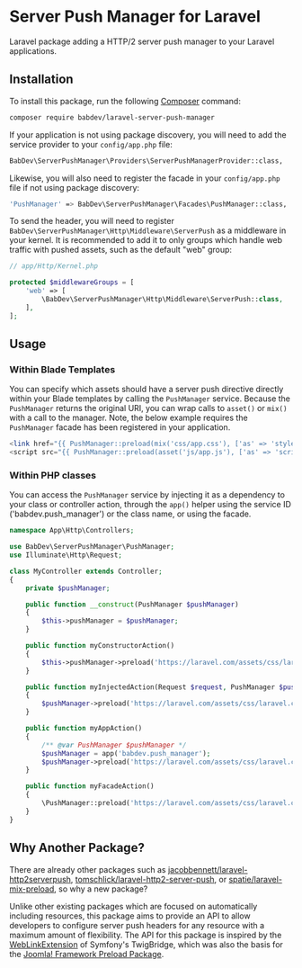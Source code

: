 # Server Push Manager for Laravel

Laravel package adding a HTTP/2 server push manager to your Laravel applications.

## Installation

To install this package, run the following [Composer](https://getcomposer.org/) command:

```sh
composer require babdev/laravel-server-push-manager
```

If your application is not using package discovery, you will need to add the service provider to your `config/app.php` file:

```sh
BabDev\ServerPushManager\Providers\ServerPushManagerProvider::class,
```

Likewise, you will also need to register the facade in your `config/app.php` file if not using package discovery:

```sh
'PushManager' => BabDev\ServerPushManager\Facades\PushManager::class,
``` 

To send the header, you will need to register `BabDev\ServerPushManager\Http\Middleware\ServerPush` as a middleware in your kernel. It is recommended to add it to only groups which handle web traffic with pushed assets, such as the default "web" group:

```php
// app/Http/Kernel.php

protected $middlewareGroups = [
    'web' => [
        \BabDev\ServerPushManager\Http\Middleware\ServerPush::class,
    ],
];
```

## Usage

### Within Blade Templates

You can specify which assets should have a server push directive directly within your Blade templates by calling the `PushManager` service. Because the `PushManager` returns the original URI, you can wrap calls to `asset()` or `mix()` with a call to the manager. Note, the below example requires the `PushManager` facade has been registered in your application.

```php
<link href="{{ PushManager::preload(mix('css/app.css'), ['as' => 'stylesheet']) }}" rel="stylesheet">
<script src="{{ PushManager::preload(asset('js/app.js'), ['as' => 'script']) }}"></script>
```

### Within PHP classes

You can access the `PushManager` service by injecting it as a dependency to your class or controller action, through the `app()` helper using the service ID ('babdev.push_manager') or the class name, or using the facade.

```php
namespace App\Http\Controllers;

use BabDev\ServerPushManager\PushManager;
use Illuminate\Http\Request;

class MyController extends Controller;
{
    private $pushManager;

    public function __construct(PushManager $pushManager)
    {
        $this->pushManager = $pushManager;
    }

    public function myConstructorAction()
    {
        $this->pushManager->preload('https://laravel.com/assets/css/laravel.css', ['as' => 'stylesheet']);
    }

    public function myInjectedAction(Request $request, PushManager $pushManager)
    {
        $pushManager->preload('https://laravel.com/assets/css/laravel.css', ['as' => 'stylesheet']);
    }

    public function myAppAction()
    {
        /** @var PushManager $pushManager */
        $pushManager = app('babdev.push_manager');
        $pushManager->preload('https://laravel.com/assets/css/laravel.css', ['as' => 'stylesheet']);
    }

    public function myFacadeAction()
    {
        \PushManager::preload('https://laravel.com/assets/css/laravel.css', ['as' => 'stylesheet']);
    }
}
```

## Why Another Package?

There are already other packages such as [jacobbennett/laravel-http2serverpush](https://github.com/JacobBennett/laravel-HTTP2ServerPush), [tomschlick/laravel-http2-server-push](https://github.com/tomschlick/laravel-http2-server-push), or [spatie/laravel-mix-preload](https://github.com/spatie/laravel-mix-preload), so why a new package?

Unlike other existing packages which are focused on automatically including resources, this package aims to provide an API to allow developers to configure server push headers for any resource with a maximum amount of flexibility.  The API for this package is inspired by the [WebLinkExtension](https://github.com/symfony/twig-bridge/blob/master/Extension/WebLinkExtension.php) of Symfony's TwigBridge, which was also the basis for the [Joomla! Framework Preload Package](https://github.com/joomla-framework/preload).
